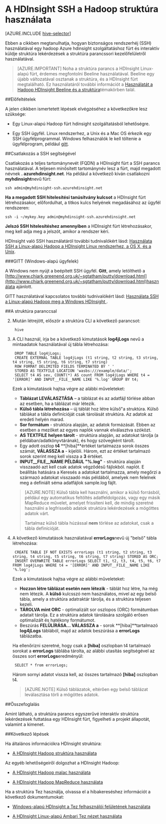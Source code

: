 <properties
   pageTitle="Használja a struktúra rendszerhéj HDInsight (Hadoop) |} Microsoft Azure"
   description="Megtudhatja, hogy miként Linux-alapú HDInsight fürt a struktúra rendszerhéj használata. Megtudhatja, hogy miként csatlakozzon a HDInsight fürthöz SSh használatával lesz, majd a struktúra rendszerhéj segítségével interaktív lekérdezések futtatása."
   services="hdinsight"
   documentationCenter=""
   authors="Blackmist"
   manager="jhubbard"
   editor="cgronlun"
    tags="azure-portal"/>

<tags
   ms.service="hdinsight"
   ms.devlang="na"
   ms.topic="article"
   ms.tgt_pltfrm="na"
   ms.workload="big-data"
   ms.date="10/04/2016"
   ms.author="larryfr"/>

# <a name="use-hive-with-hadoop-in-hdinsight-with-ssh"></a>A HDInsight SSH a Hadoop struktúra használata

[AZURE.INCLUDE [hive-selector](../../includes/hdinsight-selector-use-hive.md)]

Ebben a cikkben megtanulhatja, hogyan biztonságos rendszerhéj (SSH) használatával egy hadoop Azure hdinsight szolgáltatáshoz fürt és interaktív küldje struktúra lekérdezések a struktúra parancssori kezelőfelületről használatával.

> [AZURE.IMPORTANT] Noha a struktúra parancs a HDInsight Linux-alapú fürt, érdemes megfontolni Beeline használatával. Beeline egy újabb változatával osztanak a struktúra, és a HDInsight fürt megtalálható. Ez használatáról további információt a [Használatát a Hadoop HDInsight Beeline és a struktúra](hdinsight-hadoop-use-hive-beeline.md)témakörben talál.

##<a id="prereq"></a>Előfeltételek

A jelen cikkben ismertetett lépések elvégzéséhez a következőkre lesz szüksége:

* Egy Linux-alapú Hadoop fürt hdinsight szolgáltatásból lehetőségre.

* Egy SSH ügyfél. Linux rendszerhez, a Unix és a Mac OS érkezik egy SSH ügyfélprogrammal. Windows felhasználók le kell töltenie a ügyfélprogram, például [gitt](http://www.chiark.greenend.org.uk/~sgtatham/putty/download.html).

##<a id="ssh"></a>Csatlakozás a SSH segítségével

Csatlakozás a teljes tartománynevét (FQDN) a HDInsight fürt a SSH parancs használatával. A teljesen minősített tartománynév lesz a fürt, majd megadott névnek **. azurehdinsight.net**. Ha például a következő kíván csatlakozni **myhdinsight**nevű fürt:

    ssh admin@myhdinsight-ssh.azurehdinsight.net

**Ha a megadott SSH hitelesítési tanúsítvány kulcsot** a HDInsight fürt létrehozásakor, előfordulhat, a titkos kulcs helyének megadásához az ügyfél rendszeren:

    ssh -i ~/mykey.key admin@myhdinsight-ssh.azurehdinsight.net

**Jelszó SSH hitelesítéshez amennyiben** a HDInsight fürt létrehozásakor, meg kell adja meg a jelszót, amikor a rendszer kéri.

HDInsight való SSH használatáról további tudnivalókért lásd: [Használata SSH a Linux-alapú Hadoop a HDInsight Linux rendszerhez, a OS X, és a Unix](hdinsight-hadoop-linux-use-ssh-unix.md).

###<a name="putty-windows-based-clients"></a>GITT (Windows-alapú ügyfelek)

A Windows nem nyújt a beépített SSH ügyfél. **Gitt**, amely letölthető a [http://www.chiark.greenend.org.uk/~sgtatham/putty/download.html](http://www.chiark.greenend.org.uk/~sgtatham/putty/download.html)használata ajánlott.

GITT használatával kapcsolatos további tudnivalókért lásd: [Használata SSH a Linux-alapú Hadoop meg a Windows HDInsight ](hdinsight-hadoop-linux-use-ssh-windows.md).

##<a id="hive"></a>A struktúra paranccsal

2. Miután létrejött, először a struktúra CLI a következő parancsot:

        hive

3. A CLI használ, írja be a következő kimutatások **log4jLogs** nevű a mintaadatok használatával új tábla létrehozása:

        DROP TABLE log4jLogs;
        CREATE EXTERNAL TABLE log4jLogs (t1 string, t2 string, t3 string, t4 string, t5 string, t6 string, t7 string)
        ROW FORMAT DELIMITED FIELDS TERMINATED BY ' '
        STORED AS TEXTFILE LOCATION 'wasbs:///example/data/';
        SELECT t4 AS sev, COUNT(*) AS count FROM log4jLogs WHERE t4 = '[ERROR]' AND INPUT__FILE__NAME LIKE '%.log' GROUP BY t4;

    Ezek a kimutatások hajtsa végre az alábbi műveleteket:

    * **Táblázat LEVÁLASZTÁSA** – a táblázat és az adatfájl törlése abban az esetben, ha a táblázat már létezik.
    * **Külső tábla létrehozása** – új táblát hoz létre külső"a struktúra. Külső táblákat a tábla definícióját csak tárolását struktúra. Az adatok az eredeti helyén marad.
    * **Sor formátum** - struktúra alapján, az adatok formázását. Ebben az esetben a mezőket az egyes naplók vannak elválasztva szóközt.
    * **AS TEXTFILE helyen tárolt** - struktúra alapján, az adatokat tárolja (a példában/adatkönyvtárának), és hogy szövegként tárolt.
    * Egy adott oszlop **t4** **[hiba]**értéket tartalmazza sorok összes számát, **VÁLASSZA a** - kijelöli. Három, ezt az értéket tartalmazó sorok szerint meg kell vissza a **3** értéket.
    * **INPUT__FILE__NAME PÉLDÁUL "%.log"** - struktúra alapján visszaadó azt kell csak adatok végződésű fájlokból. naplót. E beállítás hatására a Keresés a adatokat tartalmazza, amely megőrzi a származó adatokat visszaadó más példából, amelyek nem felelnek meg a definiált séma adatfájlok sample.log fájlt.

    > [AZURE.NOTE] Külső tábla kell használni, amikor a külső forrásból, például egy automatikus feltöltés adatfeldolgozás, vagy egy másik MapReduce művelet, amelyet frissíteni kell, de mindig szeretné használni a legfrissebb adatok struktúra lekérdezések a mögöttes adatok várt.
    >
    > Tartalmaz külső tábla húzással **nem** törlése az adatokat, csak a tábla definícióját.

4. A következő kimutatások használatával **errorLogs**nevű új "belső" tábla létrehozása:

        CREATE TABLE IF NOT EXISTS errorLogs (t1 string, t2 string, t3 string, t4 string, t5 string, t6 string, t7 string) STORED AS ORC;
        INSERT OVERWRITE TABLE errorLogs SELECT t1, t2, t3, t4, t5, t6, t7 FROM log4jLogs WHERE t4 = '[ERROR]' AND INPUT__FILE__NAME LIKE '%.log';

    Ezek a kimutatások hajtsa végre az alábbi műveleteket:

    * **Hozzon létre táblázat esetén nem létezik** - táblát hoz létre, ha még nem létezik. A **külső** kulcsszó nem használatos, mivel az egy belső tábla, amely a struktúra adatraktár tárolja, és a struktúra teljesen kezeli.
    * **TÁROLVA mint ORC** - optimalizált sor oszlopos (ORC) formátumban adatait tárolja. Ez a struktúra adatok tárolására szolgáló erősen optimalizált és hatékony formátumot.
    * Beszúrás **FELÜLÍRÁSA... VÁLASSZA a** - sorok **[hiba]**tartalmazó **log4jLogs** táblából, majd az adatok beszúrása a **errorLogs** táblázatba.

    Ha ellenőrizni szeretné, hogy csak a **[hiba]** oszlopban t4 tartalmazó sorokat a **errorLogs** táblába tárolta, az alábbi utasítás segítségével az összes sort **errorLogs**eredményül:

        SELECT * from errorLogs;

    Három sornyi adatot vissza kell, az összes tartalmazó **[hiba]** oszlopban t4.

    > [AZURE.NOTE] Külső táblázatok, eltérően egy belső táblázat leválasztása törli a mögöttes adatok.

##<a id="summary"></a>Összefoglalás

Amint látható, a struktúra parancs egyszerűvé interaktív struktúra lekérdezések futtatása egy HDInsight fürt, figyelheti a projekt állapotát, valamint a kimenet.

##<a id="nextsteps"></a>Következő lépések

Ha általános információkra HDInsight struktúra:

* [A HDInsight Hadoop struktúra használata](hdinsight-use-hive.md)

Az egyéb lehetőségeiről dolgozhat a HDInsight Hadoop:

* [A HDInsight Hadoop malac használata](hdinsight-use-pig.md)

* [A HDInsight Hadoop MapReduce használata](hdinsight-use-mapreduce.md)

Ha a struktúra Tez használja, olvassa el a hibakereséshez információt a következő dokumentumokat:

* [Windows-alapú HDInsight a Tez felhasználói felületének használata](hdinsight-debug-tez-ui.md)

* [A HDInsight Linux-alapú Ambari Tez nézet használata](hdinsight-debug-ambari-tez-view.md)

[hdinsight-sdk-documentation]: http://msdnstage.redmond.corp.microsoft.com/library/dn479185.aspx

[azure-purchase-options]: http://azure.microsoft.com/pricing/purchase-options/
[azure-member-offers]: http://azure.microsoft.com/pricing/member-offers/
[azure-free-trial]: http://azure.microsoft.com/pricing/free-trial/

[apache-tez]: http://tez.apache.org
[apache-hive]: http://hive.apache.org/
[apache-log4j]: http://en.wikipedia.org/wiki/Log4j
[hive-on-tez-wiki]: https://cwiki.apache.org/confluence/display/Hive/Hive+on+Tez
[import-to-excel]: http://azure.microsoft.com/documentation/articles/hdinsight-connect-excel-power-query/


[hdinsight-use-oozie]: hdinsight-use-oozie.md
[hdinsight-analyze-flight-data]: hdinsight-analyze-flight-delay-data.md

[putty]: http://www.chiark.greenend.org.uk/~sgtatham/putty/download.html

[hdinsight-provision]: hdinsight-provision-clusters.md
[hdinsight-submit-jobs]: hdinsight-submit-hadoop-jobs-programmatically.md
[hdinsight-upload-data]: hdinsight-upload-data.md



[powershell-here-strings]: http://technet.microsoft.com/library/ee692792.aspx


[img-hdi-hive-powershell-output]: ./media/hdinsight-use-hive/HDI.Hive.PowerShell.Output.png

